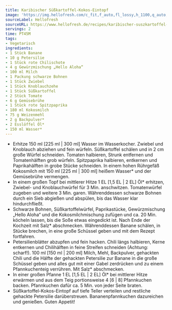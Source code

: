 ```yaml
---
title: Karibischer Süßkartoffel-Kokos-Eintopf
image: 'https://img.hellofresh.com/c_fit,f_auto,fl_lossy,h_1100,q_auto,w_2600/hellofresh_s3/image/karibischer-suszkartoffel-kokos-eintopf-c256d58f.jpg'
sourceLabel: Hellofresh
sourceURL: https://www.hellofresh.de/recipes/karibischer-suszkartoffel-kokos-eintopf-61b8dcad85c38225182bcc32
servings: 2
time: PT45M
tags:
- Vegetarisch
ingredients:
- 1 Stück Banane
- 10 g Petersilie
- 1 Stück rote Chilischote
- 4 g Gewürzmischung „Hello Aloha“
- 100 ml Milch
- 1 Packung schwarze Bohnen
- 1 Stück Zwiebel
- 1 Stück Knoblauchzehe
- 1 Stück Süßkartoffel
- 2 Stück Tomate
- 6 g Gemüsebrühe
- 1 Stück rote Spitzpaprika
- 180 ml Kokosmilch
- 75 g Weizenmehl
- 2 g Backpulver*
- 2 Esslöffel Öl*
- 150 ml Wasser*
---
```


- Erhitze 150 ml [225 ml | 300 ml] Wasser im Wasserkocher. Zwiebel und Knoblauch abziehen und fein würfeln. Süßkartoffel schälen und in 2 cm große Würfel schneiden. Tomaten halbieren, Strunk entfernen und Tomatenhälften grob würfeln. Spitzpaprika halbieren, entkernen und Paprikahälften in grobe Stücke schneiden. In einem hohen Rührgefäß Kokosmilch mit 150 ml [225 ml | 300 ml] heißem Wasser\* und der Gemüsebrühe vermengen.
- In einem großen Topf bei mittlerer Hitze 1 EL [1,5 EL | 2 EL] Öl\* erhitzen, Zwiebel- und Knoblauchwürfel für 3 Min. anschwitzen. Tomatenwürfel zugeben und weitere 3 Min. garen. Währenddessen schwarze Bohnen durch ein Sieb abgießen und abspülen, bis das Wasser klar hindurchfließt.
- Schwarze Bohnen, Süßkartoffelwürfel, Paprikastücke, Gewürzmischung „Hello Aloha“ und die Kokosmilchmischung zufügen und ca. 20 Min. köcheln lassen, bis die Soße etwas eingedickt ist. Nach Ende der Kochzeit mit Salz\* abschmecken. Währenddessen Banane schälen, in Stücke brechen, in eine große Schüssel geben und mit dem Rezept fortfahren.
- Petersilienblätter abzupfen und fein hacken. Chili längs halbieren, Kerne entkernen und Chilihälften in feine Streifen schneiden (Achtung: scharf!). 100 ml [150 ml | 200 ml] Milch, Mehl, Backpulver, gehackten Chili und die Hälfte der gehackten Petersilie zur Banane in die große Schüssel geben und alles gut mit einer Gabel zerdrücken und zu einem Pfannkuchenteig verrühren. Mit Salz\* abschmecken.
- In einer großen Pfanne 1 EL [1,5 EL | 2 EL] Öl\* bei mittlerer Hitze erwärmen und aus dem Teig portionsweise 4 [6 | 8] Pfannkuchen backen. Pfannkuchen dafür ca. 5 Min. von jeder Seite braten.
- Süßkartoffel-Kokos-Eintopf auf tiefe Teller verteilen und restliche gehackte Petersilie darüberstreuen. Bananenpfannkuchen dazureichen und genießen. Guten Appetit!
